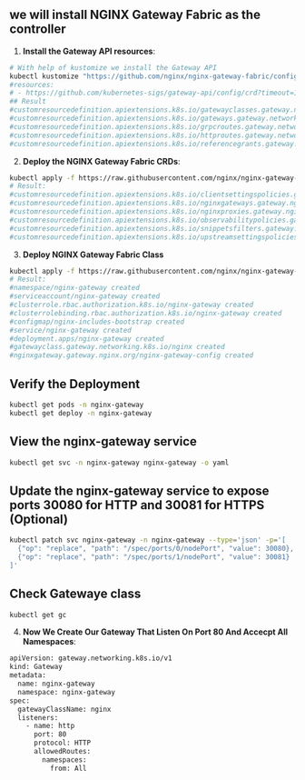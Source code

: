 ## we will install NGINX Gateway Fabric as the controller 

1. **Install the Gateway API resources**:
```bash
# With help of kustomize we install the Gateway API
kubectl kustomize "https://github.com/nginx/nginx-gateway-fabric/config/crd/gateway-api/standard?ref=v1.5.1" | kubectl apply -f -
#resources:
# - https://github.com/kubernetes-sigs/gateway-api/config/crd?timeout=120&ref=v1.3.0
## Result
#customresourcedefinition.apiextensions.k8s.io/gatewayclasses.gateway.networking.k8s.io created
#customresourcedefinition.apiextensions.k8s.io/gateways.gateway.networking.k8s.io created
#customresourcedefinition.apiextensions.k8s.io/grpcroutes.gateway.networking.k8s.io created
#customresourcedefinition.apiextensions.k8s.io/httproutes.gateway.networking.k8s.io created
#customresourcedefinition.apiextensions.k8s.io/referencegrants.gateway.networking.k8s.io created
```
2. **Deploy the NGINX Gateway Fabric CRDs**:
```bash
kubectl apply -f https://raw.githubusercontent.com/nginx/nginx-gateway-fabric/v1.6.1/deploy/crds.yaml
# Result:
#customresourcedefinition.apiextensions.k8s.io/clientsettingspolicies.gateway.nginx.org created
#customresourcedefinition.apiextensions.k8s.io/nginxgateways.gateway.nginx.org created
#customresourcedefinition.apiextensions.k8s.io/nginxproxies.gateway.nginx.org created
#customresourcedefinition.apiextensions.k8s.io/observabilitypolicies.gateway.nginx.org created
#customresourcedefinition.apiextensions.k8s.io/snippetsfilters.gateway.nginx.org created
#customresourcedefinition.apiextensions.k8s.io/upstreamsettingspolicies.gateway.nginx.org created
```

3. **Deploy NGINX Gateway Fabric Class**
```bash
kubectl apply -f https://raw.githubusercontent.com/nginx/nginx-gateway-fabric/v1.6.1/deploy/nodeport/deploy.yaml
# Result:
#namespace/nginx-gateway created
#serviceaccount/nginx-gateway created
#clusterrole.rbac.authorization.k8s.io/nginx-gateway created
#clusterrolebinding.rbac.authorization.k8s.io/nginx-gateway created
#configmap/nginx-includes-bootstrap created
#service/nginx-gateway created
#deployment.apps/nginx-gateway created
#gatewayclass.gateway.networking.k8s.io/nginx created
#nginxgateway.gateway.nginx.org/nginx-gateway-config created
```

## Verify the Deployment
```bash
kubectl get pods -n nginx-gateway
kubectl get deploy -n nginx-gateway
```

## View the nginx-gateway service
```bash
kubectl get svc -n nginx-gateway nginx-gateway -o yaml
```

## Update the nginx-gateway service to expose ports 30080 for HTTP and 30081 for HTTPS (Optional)
```bash
kubectl patch svc nginx-gateway -n nginx-gateway --type='json' -p='[
  {"op": "replace", "path": "/spec/ports/0/nodePort", "value": 30080},
  {"op": "replace", "path": "/spec/ports/1/nodePort", "value": 30081}
]'

```
## Check Gatewaye class 
```bash
kubectl get gc
```
4. **Now We Create Our Gateway That Listen On Port 80 And Accecpt All Namespaces**:

```bash
apiVersion: gateway.networking.k8s.io/v1
kind: Gateway
metadata:
  name: nginx-gateway
  namespace: nginx-gateway
spec:
  gatewayClassName: nginx
  listeners:
    - name: http
      port: 80
      protocol: HTTP
      allowedRoutes: 
        namespaces: 
          from: All
```
